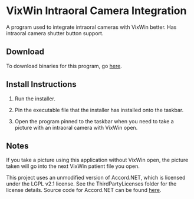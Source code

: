 # VixWin Intraoral Camera Integration
A program used to integrate intraoral cameras with VixWin better. Has intraoral camera shutter button support.

## Download

To download binaries for this program, go [here](https://github.com/BLEEPBLOOPforLife/vixwin-intraoral-camera-integration/releases).

## Install Instructions

1. Run the installer.

2. Pin the executable file that the installer has installed onto the taskbar.

3. Open the program pinned to the taskbar when you need to take a picture with an intraoral camera with VixWin open.

## Notes

If you take a picture using this application without VixWin open, the picture taken will go into the next VixWin patient file you open.

This project uses an unmodified version of Accord.NET, which is licensed under the LGPL v2.1 license. See the ThirdPartyLicenses folder for the license details. Source code for Accord.NET can be found [here](https://github.com/accord-net/framework).
